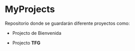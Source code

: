 # MyProjects
Repositorio donde se guardarán diferente proyectos como:

- Projecto de Bienvenida

- Projecto **TFG**
